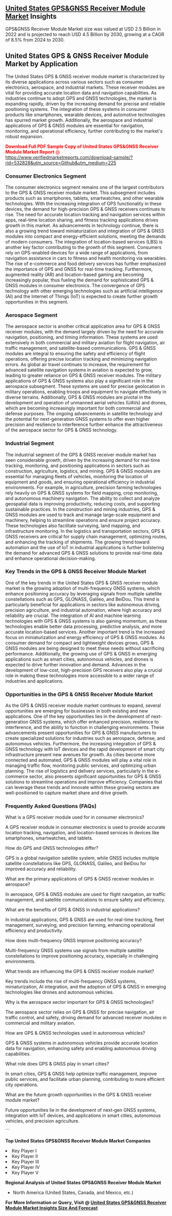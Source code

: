 <h2><a href="https://www.verifiedmarketreports.com/download-sample/?rid=532828&amp;utm_source=Github&amp;utm_medium=225" target="_blank">United States GPS&GNSS Receiver Module Market</a> Insights</h2><p>GPS&GNSS Receiver Module Market size was valued at USD 2.5 Billion in 2022 and is projected to reach USD 4.5 Billion by 2030, growing at a CAGR of 8.5% from 2024 to 2030.</p><p> <h2>United States GPS & GNSS Receiver Module Market by Application</h2> <p>The United States GPS & GNSS receiver module market is characterized by its diverse applications across various sectors such as consumer electronics, aerospace, and industrial markets. These receiver modules are vital for providing accurate location data and navigation capabilities. As industries continue to adopt GPS and GNSS technologies, the market is expanding rapidly, driven by the increasing demand for precise and reliable positioning systems. The integration of these systems in consumer products like smartphones, wearable devices, and automotive technologies has spurred market growth. Additionally, the aerospace and industrial applications of GPS & GNSS modules are essential for navigation, monitoring, and operational efficiency, further contributing to the market's robust expansion. <p><span class=""><span style="color: #ff0000;"><strong>Download Full PDF Sample Copy of United States GPS&GNSS Receiver Module Market Report</strong> @ </span><a href="https://www.verifiedmarketreports.com/download-sample/?rid=532828&amp;utm_source=Github&amp;utm_medium=225" target="_blank">https://www.verifiedmarketreports.com/download-sample/?rid=532828&amp;utm_source=Github&amp;utm_medium=225</a></span></p></p> <h3>Consumer Electronics Segment</h3> <p>The consumer electronics segment remains one of the largest contributors to the GPS & GNSS receiver module market. This subsegment includes products such as smartphones, tablets, smartwatches, and other wearable technologies. With the increasing integration of GPS functionality in these devices, the demand for high-precision GPS & GNSS receivers continues to rise. The need for accurate location tracking and navigation services within apps, real-time location sharing, and fitness tracking applications drives growth in this market. As advancements in technology continue, there is also a growing trend toward miniaturization and integration of GPS & GNSS modules into compact and energy-efficient solutions, meeting the demands of modern consumers. The integration of location-based services (LBS) is another key factor contributing to the growth of this segment. Consumers rely on GPS-enabled devices for a wide range of applications, from navigation assistance in cars to fitness and health monitoring via wearables. The rise of e-commerce and food delivery services has further emphasized the importance of GPS and GNSS for real-time tracking. Furthermore, augmented reality (AR) and location-based gaming are becoming increasingly popular, thus fueling the demand for sophisticated GPS & GNSS modules in consumer electronics. The convergence of GPS technology with other emerging technologies such as artificial intelligence (AI) and the Internet of Things (IoT) is expected to create further growth opportunities in this segment. <h3>Aerospace Segment</h3> <p>The aerospace sector is another critical application area for GPS & GNSS receiver modules, with the demand largely driven by the need for accurate navigation, positioning, and timing information. These systems are used extensively in both commercial and military aviation for flight navigation, air traffic management, and satellite-based communications. GPS & GNSS modules are integral to ensuring the safety and efficiency of flight operations, offering precise location tracking and minimizing navigation errors. As global air travel continues to increase, the requirement for advanced satellite navigation systems in aviation is expected to grow, leading to greater reliance on GPS & GNSS receiver modules. The military applications of GPS & GNSS systems also play a significant role in the aerospace subsegment. These systems are used for precise geolocation in military operations, enabling troops and equipment to navigate effectively in diverse terrains. Additionally, GPS & GNSS modules are pivotal in the development and operation of unmanned aerial vehicles (UAVs) and drones, which are becoming increasingly important for both commercial and defense purposes. The ongoing advancements in satellite technology and the potential for next-generation GNSS systems to offer even higher precision and resilience to interference further enhance the attractiveness of the aerospace sector for GPS & GNSS technology. <h3>Industrial Segment</h3> <p>The industrial segment of the GPS & GNSS receiver module market has seen considerable growth, driven by the increasing demand for real-time tracking, monitoring, and positioning applications in sectors such as construction, agriculture, logistics, and mining. GPS & GNSS modules are essential for managing fleets of vehicles, monitoring the location of equipment and goods, and ensuring operational efficiency in industrial environments. For example, in agriculture, precision farming technologies rely heavily on GPS & GNSS systems for field mapping, crop monitoring, and autonomous machinery navigation. The ability to collect and analyze geospatial data is improving productivity, reducing costs, and supporting sustainable practices. In the construction and mining industries, GPS & GNSS modules are used to track and manage large-scale equipment and machinery, helping to streamline operations and ensure project accuracy. These technologies also facilitate surveying, land mapping, and infrastructure monitoring. In the logistics and transportation sectors, GPS & GNSS receivers are critical for supply chain management, optimizing routes, and enhancing the tracking of shipments. The growing trend toward automation and the use of IoT in industrial applications is further bolstering the demand for advanced GPS & GNSS solutions to provide real-time data and enhance operational decision-making. <h3>Key Trends in the GPS & GNSS Receiver Module Market</h3> <p>One of the key trends in the United States GPS & GNSS receiver module market is the growing adoption of multi-frequency GNSS systems, which enhance positioning accuracy by leveraging signals from multiple satellite constellations such as GPS, GLONASS, Galileo, and BeiDou. This trend is particularly beneficial for applications in sectors like autonomous driving, precision agriculture, and industrial automation, where high accuracy and reliability are crucial. The integration of AI and machine learning technologies with GPS & GNSS systems is also gaining momentum, as these technologies enable better data processing, predictive analysis, and more accurate location-based services. Another important trend is the increased focus on miniaturization and energy efficiency of GPS & GNSS modules. As consumer demand for compact and lightweight devices grows, GPS & GNSS modules are being designed to meet these needs without sacrificing performance. Additionally, the growing use of GPS & GNSS in emerging applications such as smart cities, autonomous vehicles, and drones is expected to drive further innovation and demand. Advances in the development of low-cost, high-precision GPS receivers also play a crucial role in making these technologies more accessible to a wider range of industries and applications. <h3>Opportunities in the GPS & GNSS Receiver Module Market</h3> <p>As the GPS & GNSS receiver module market continues to expand, several opportunities are emerging for businesses in both existing and new applications. One of the key opportunities lies in the development of next-generation GNSS systems, which offer enhanced precision, resilience to interference, and the ability to function in challenging environments. These advancements present opportunities for GPS & GNSS manufacturers to create specialized solutions for industries such as aerospace, defense, and autonomous vehicles. Furthermore, the increasing integration of GPS & GNSS technology with IoT devices and the rapid development of smart city infrastructure present new avenues for growth. As cities become more connected and automated, GPS & GNSS modules will play a vital role in managing traffic flow, monitoring public services, and optimizing urban planning. The rise of logistics and delivery services, particularly in the e-commerce sector, also presents significant opportunities for GPS & GNSS solutions to streamline operations and improve efficiency. Companies that can leverage these trends and innovate within these growing sectors are well-positioned to capture market share and drive growth. <h3>Frequently Asked Questions (FAQs)</h3> <p>What is a GPS receiver module used for in consumer electronics?</p> <p>A GPS receiver module in consumer electronics is used to provide accurate location tracking, navigation, and location-based services in devices like smartphones, smartwatches, and tablets.</p> <p>How do GPS and GNSS technologies differ?</p> <p>GPS is a global navigation satellite system, while GNSS includes multiple satellite constellations like GPS, GLONASS, Galileo, and BeiDou for improved accuracy and reliability.</p> <p>What are the primary applications of GPS & GNSS receiver modules in aerospace?</p> <p>In aerospace, GPS & GNSS modules are used for flight navigation, air traffic management, and satellite communications to ensure safety and efficiency.</p> <p>What are the benefits of GPS & GNSS in industrial applications?</p> <p>In industrial applications, GPS & GNSS are used for real-time tracking, fleet management, surveying, and precision farming, enhancing operational efficiency and productivity.</p> <p>How does multi-frequency GNSS improve positioning accuracy?</p> <p>Multi-frequency GNSS systems use signals from multiple satellite constellations to improve positioning accuracy, especially in challenging environments.</p> <p>What trends are influencing the GPS & GNSS receiver module market?</p> <p>Key trends include the rise of multi-frequency GNSS systems, miniaturization, AI integration, and the adoption of GPS & GNSS in emerging technologies like drones and autonomous vehicles.</p> <p>Why is the aerospace sector important for GPS & GNSS technologies?</p> <p>The aerospace sector relies on GPS & GNSS for precise navigation, air traffic control, and safety, driving demand for advanced receiver modules in commercial and military aviation.</p> <p>How are GPS & GNSS technologies used in autonomous vehicles?</p> <p>GPS & GNSS systems in autonomous vehicles provide accurate location data for navigation, enhancing safety and enabling autonomous driving capabilities.</p> <p>What role does GPS & GNSS play in smart cities?</p> <p>In smart cities, GPS & GNSS help optimize traffic management, improve public services, and facilitate urban planning, contributing to more efficient city operations.</p> <p>What are the future growth opportunities in the GPS & GNSS receiver module market?</p> <p>Future opportunities lie in the development of next-gen GNSS systems, integration with IoT devices, and applications in smart cities, autonomous vehicles, and precision agriculture.</p> ```</p><p><strong>Top United States GPS&GNSS Receiver Module Market Companies</strong></p><div data-test-id=""><p><li>Key Player I</li><li> Key Player II</li><li> Key Player III</li><li> Key Player IV</li><li> Key Player V</li></p><div><strong>Regional Analysis of&nbsp;United States GPS&GNSS Receiver Module Market</strong></div><ul><li dir="ltr"><p dir="ltr">North America&nbsp;(United States, Canada, and Mexico, etc.)</p></li></ul><p><strong>For More Information or Query, Visit @&nbsp;</strong><strong><a href="https://www.verifiedmarketreports.com/product/gps-gnss-receiver-module-market/?utm_source=Github&amp;utm_medium=225" target="_blank">United States GPS&GNSS Receiver Module Market Insights Size And Forecast</a></strong></p></div>
